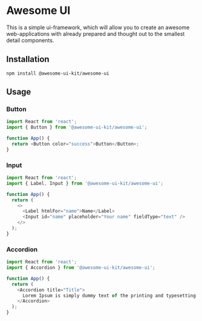 # Awesome UI

This is a simple ui-framework, which will allow you to create an awesome web-applications with already prepared and thought out to the smallest detail components.

<h2>Installation</h2>

<code>npm install @awesome-ui-kit/awesome-ui</code>

<h2>Usage</h2>

<h3>Button</h3>

```javascript
import React from 'react';
import { Button } from '@awesome-ui-kit/awesome-ui';

function App() {
  return <Button color="success">Button</Button>;
}
```

<h3>Input</h3>

```javascript
import React from 'react';
import { Label, Input } from '@awesome-ui-kit/awesome-ui';

function App() {
  return (
    <>
      <Label htmlFor="name">Name</Label>
      <Input id="name" placeholder="Your name" fieldType="text" />
    </>
  );
}
```

<h3>Accordion</h3>

```javascript
import React from 'react';
import { Accordion } from '@awesome-ui-kit/awesome-ui';

function App() {
  return (
    <Accordion title="Title">
      Lorem Ipsum is simply dummy text of the printing and typesetting industry.
    </Accordion>
  );
}
```
